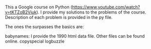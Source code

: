 This a Google course on Python (https://www.youtube.com/watch?v=tKTZoB2Vjuk). I provide my solutions to the problems of the course. 
Description of each problem is provided in the py file.

The ones the surpasses the basics are:

babynames: I provide the 1990 html data file. Other files can be found online.
copyspecial
logbuzzle